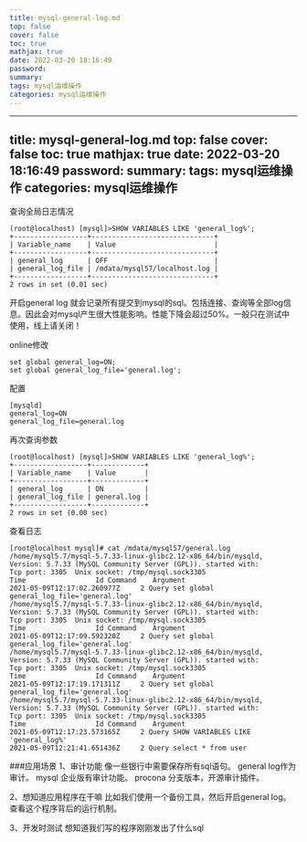 ```yaml
---
title: mysql-general-log.md
top: false
cover: false
toc: true
mathjax: true
date: 2022-03-20 18:16:49
password:
summary:
tags: mysql运维操作
categories: mysql运维操作
---
```

---
title: mysql-general-log.md
top: false
cover: false
toc: true
mathjax: true
date: 2022-03-20 18:16:49
password:
summary:
tags: mysql运维操作
categories: mysql运维操作
---
查询全局日志情况
~~~
(root@localhost) [mysql]>SHOW VARIABLES LIKE 'general_log%';
+------------------+------------------------------+
| Variable_name    | Value                        |
+------------------+------------------------------+
| general_log      | OFF                          |
| general_log_file | /mdata/mysql57/localhost.log |
+------------------+------------------------------+
2 rows in set (0.01 sec)

~~~
开启general log 就会记录所有提交到mysql的sql。包括连接、查询等全部log信息。因此会对mysql产生很大性能影响。性能下降会超过50%。一般只在测试中使用，线上请关闭！


online修改
~~~
set global general_log=ON;
set global general_log_file='general.log';
~~~

配置
~~~
[mysqld]
general_log=ON
general_log_file=general.log
~~~

再次查询参数
~~~
(root@localhost) [mysql]>SHOW VARIABLES LIKE 'general_log%';
+------------------+-------------+
| Variable_name    | Value       |
+------------------+-------------+
| general_log      | ON          |
| general_log_file | general.log |
+------------------+-------------+
2 rows in set (0.00 sec)
~~~

查看日志
~~~
[root@localhost mysql]# cat /mdata/mysql57/general.log
/home/mysql5.7/mysql-5.7.33-linux-glibc2.12-x86_64/bin/mysqld, Version: 5.7.33 (MySQL Community Server (GPL)). started with:
Tcp port: 3305  Unix socket: /tmp/mysql.sock3305
Time                 Id Command    Argument
2021-05-09T12:17:02.260977Z	    2 Query	set global general_log_file='general.log'
/home/mysql5.7/mysql-5.7.33-linux-glibc2.12-x86_64/bin/mysqld, Version: 5.7.33 (MySQL Community Server (GPL)). started with:
Tcp port: 3305  Unix socket: /tmp/mysql.sock3305
Time                 Id Command    Argument
2021-05-09T12:17:09.592320Z	    2 Query	set global general_log_file='general.log'
/home/mysql5.7/mysql-5.7.33-linux-glibc2.12-x86_64/bin/mysqld, Version: 5.7.33 (MySQL Community Server (GPL)). started with:
Tcp port: 3305  Unix socket: /tmp/mysql.sock3305
Time                 Id Command    Argument
2021-05-09T12:17:19.171311Z	    2 Query	set global general_log_file='general.log'
/home/mysql5.7/mysql-5.7.33-linux-glibc2.12-x86_64/bin/mysqld, Version: 5.7.33 (MySQL Community Server (GPL)). started with:
Tcp port: 3305  Unix socket: /tmp/mysql.sock3305
Time                 Id Command    Argument
2021-05-09T12:17:23.573165Z	    2 Query	SHOW VARIABLES LIKE 'general_log%'
2021-05-09T12:21:41.651436Z	    2 Query	select * from user

~~~

###应用场景
1、审计功能
像一些银行中需要保存所有sql语句。
general log作为审计。
mysql 企业版有审计功能。
procona 分支版本，开源审计插件。


2、想知道应用程序在干嘛
比如我们使用一个备份工具，然后开启general log。查看这个程序背后的运行机制。

3、开发时测试
想知道我们写的程序刚刚发出了什么sql
